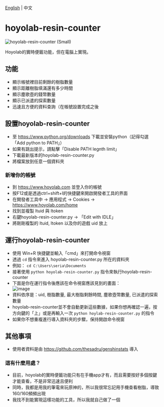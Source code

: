 [English](https://github.com/seriaati/hoyolab-resin-counter/blob/main/README.md) | 中文
# hoyolab-resin-counter
![hoyolab-resin-counter (Small)](https://user-images.githubusercontent.com/61446626/159615993-8801f175-84b7-4361-bf65-7fb70708341a.png)

Hoyolab的實時便籤功能，但在電腦上實現。

## 功能
- 顯示帳號裡目前剩餘的樹脂數量
- 顯示距離樹脂填滿還有多少時間
- 顯示塵歌壺的錢幣數量
- 顯示已派遣的探索數量
- 迅速且方便的資料查詢（在帳號設置完成之後

## 設置hoyolab-resin-counter
- 至 https://www.python.org/downloads 下載並安裝python（記得勾選「Add python to PATH」）
- 如果有跳出提示，請點擊「Disable PATH legnth limit」
- 下載最新版本的hoyolab-resin-counter.py
- 將檔案放到任意一個資料夾

### 新增你的帳號
- 到 https://www.hoyolab.com 並登入你的帳號
- 按F12或是透過ctrl+shift+I的快捷鍵來開啟開發者工具的界面
- 在開發者工具中 -> 應用程式 -> Cookies -> https://www.hoyolab.com/home
- 找到並複製 ltuid 與 ltoken
- 右鍵hoyolab-resin-counter.py -> 「Edit with IDLE」
- 將剛剛複製的 ltuid, ltoken 以及你的遊戲 uid 放上

## 運行hoyolab-resin-counter
- 使用 Win+R 快捷鍵並輸入「cmd」來打開命令視窗
- 透過 ```cd``` 指令來進入 hoyolab-resin-counter.py 所在的資料夾
- 例如：
```cd C:\Users\seria\Documents```
- 接著使用 ```python hoyolab-resin-counter.py``` 指令來執行hoyolab-resin-counter
- 下面是你在運行指令後應該在命令視窗應該見到的畫面：  
![image](https://user-images.githubusercontent.com/61446626/159394012-b59892f1-1620-44c1-99b3-87a43223dae8.png)
- 資料依序是：uid, 樹脂數量, 最大樹脂剩餘時間, 塵歌壺幣數量, 已派遣的探索數量
- hoyolab-resin-counter並不會自動更新這些數據，如果你想再確認一遍，按方向鍵的「上」或是再輸入一次 ```python hoylab-resin-counter.py``` 的指令
- 如果你不想重複進行導入資料夾的步驟，保持開啟命令視窗

## 其他事項
- 使用者資料是由 https://github.com/thesadru/genshinstats 導入
### 這有什麼用處？
- 目前，hoyolab的實時便籤功能只有在手機app才有，而且需要按好多個按鍵才能查看，不是非常迅速且便利
- 同時，我都是用我的筆電來玩原神的，所以我很常忘記用手機查看樹脂，導致160/160頻頻出現
- 我找不到能實現這樣功能的工具，所以我就自己做了一個
